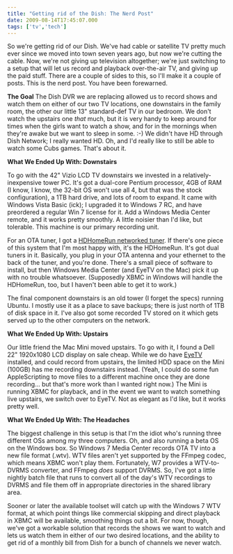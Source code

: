 ```yaml
---
title: "Getting rid of the Dish: The Nerd Post"
date: 2009-08-14T17:45:07.000
tags: ['tv','tech']
---
```


So we're getting rid of our Dish. We've had cable or satellite TV pretty much ever since we moved into town seven years ago, but now we're cutting the cable. Now, we're not giving up television altogether; we're just switching to a setup that will let us record and playback over-the-air TV, and giving up the paid stuff. There are a couple of sides to this, so I'll make it a couple of posts. This is the nerd post. You have been forewarned.

**The Goal** The Dish DVR we are replacing allowed us to record shows and watch them on either of our two TV locations, one downstairs in the family room, the other our little 13" standard-def TV in our bedroom. We don't watch the upstairs one _that_ much, but it is very handy to keep around for times when the girls want to watch a show, and for in the mornings when they're awake but we want to sleep in some. :-) We didn't have HD through Dish Network; I really wanted HD. Oh, and I'd really like to still be able to watch some Cubs games. That's about it.

**What We Ended Up With: Downstairs**

To go with the 42" Vizio LCD TV downstairs we invested in a relatively-inexpensive tower PC. It's got a dual-core Pentium processor, 4GB of RAM (I know, I know, the 32-bit OS won't use all 4, but that was the stock configuration), a 1TB hard drive, and lots of room to expand. It came with Windows Vista Basic (ick); I upgraded it to Windows 7 RC, and have preordered a regular Win 7 license for it. Add a Windows Media Center remote, and it works pretty smoothly. A little noisier than I'd like, but tolerable. This machine is our primary recording unit.

For an OTA tuner, I got a [HDHomeRun networked tuner](http://www.silicondust.com/products/hdhomerun). If there's one piece of this system that I'm most happy with, it's the HDHomeRun. It's got dual tuners in it. Basically, you plug in your OTA antenna and your ethernet to the back of the tuner, and you're done. There's a small piece of software to install, but then Windows Media Center (and EyeTV on the Mac) pick it up with no trouble whatsoever. (Supposedly XBMC in Windows will handle the HDHomeRun, too, but I haven't been able to get it to work.)

The final component downstairs is an old tower (I forget the specs) running Ubuntu. I mostly use it as a place to save backups; there is just north of 1TB of disk space in it. I've also got some recorded TV stored on it which gets served up to the other computers on the network.

**What We Ended Up With: Upstairs**

Our little friend the Mac Mini moved upstairs. To go with it, I found a Dell 22" 1920x1080 LCD display on sale cheap. While we do have [EyeTV](http://www.elgato.com) installed, and could record from upstairs, the limited HDD space on the Mini (100GB) has me recording downstairs instead. (Yeah, I could do some fun AppleScripting to move files to a different machine once they are done recording... but that's more work than I wanted right now.) The Mini is running XBMC for playback, and in the event we want to watch something live upstairs, we switch over to EyeTV. Not as elegant as I'd like, but it works pretty well.

**What We Ended Up With: The Headaches**

The biggest challenge in this setup is that I'm the idiot who's running three different OSs among my three computers. Oh, and also running a beta OS on the Windows box. So Windows 7 Media Center records OTA TV into a new file format (.wtv). WTV files aren't yet supported by the FFmpeg codec, which means XBMC won't play them. Fortunately, W7 provides a WTV-to-DVRMS converter, and FFmpeg _does_ support DVRMS. So, I've got a little nightly batch file that runs to convert all of the day's WTV recordings to DVRMS and file them off in appropriate directories in the shared library area.

Sooner or later the available toolset will catch up with the Windows 7 WTV format, at which point things like commercial skipping and direct playback in XBMC will be available, smoothing things out a bit. For now, though, we've got a workable solution that records the shows we want to watch and lets us watch them in either of our two desired locations, and the ability to get rid of a monthly bill from Dish for a bunch of channels we never watch.

